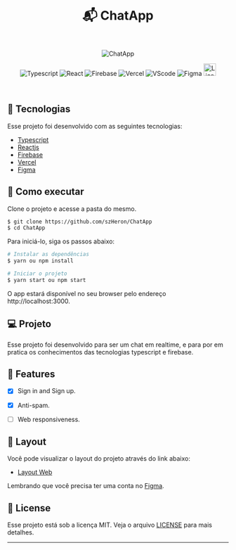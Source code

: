<div align="center">
  <h1> 📬 ChatApp </h1>
</div>
<br/>
<p align="center">
 <img src="https://i.ibb.co/Y3tbtmb/ea.png" alt="ChatApp" border="0"/>
</p>


<p align="center">
  <img src="https://img.shields.io/badge/typescript-%23323330.svg?style=for-the-badge&logo=typescript&logoColor=blue" alt="Typescript"/>

  <img src="https://img.shields.io/badge/react-%23323330.svg?style=for-the-badge&logo=react&logoColor=%2361DAFB" alt="React"/>

  <img src="https://img.shields.io/badge/firebase-%23323330.svg?style=for-the-badge&logo=firebase" alt="Firebase"/>

  <img src="https://img.shields.io/badge/vercel-%23323330.svg?style=for-the-badge&logo=vercel&logoColor=white" alt="Vercel"/>

  <img src="https://img.shields.io/badge/Visual%20Studio%20Code-%23323330.svg?style=for-the-badge&logo=visual-studio-code&logoColor=blue" alt="VScode"/>

   <img src="https://img.shields.io/badge/figma-%23323330.svg?style=for-the-badge&logo=figma&logoColor=orange" alt="Figma"/>

  <img height=28 src="https://img.shields.io/badge/license-MIT-blue" alt="License">  

</p>

<br>

## 🧪 Tecnologias

Esse projeto foi desenvolvido com as seguintes tecnologias:
- [Typescript](https://www.typescriptlang.org/)
- [Reactjs](https://pt-br.reactjs.org/)
- [Firebase](https://firebase.google.com/)
- [Vercel](https://vercel.com/)
- [Figma](https://figma.com/)

## 🚀 Como executar

Clone o projeto e acesse a pasta do mesmo.

```bash
$ git clone https://github.com/szHeron/ChatApp
$ cd ChatApp
```

Para iniciá-lo, siga os passos abaixo:
```bash
# Instalar as dependências
$ yarn ou npm install

# Iniciar o projeto
$ yarn start ou npm start
```
O app estará disponível no seu browser pelo endereço http://localhost:3000.

## 💻 Projeto

Esse projeto foi desenvolvido para ser um chat em realtime, e para por em pratica os conhecimentos das tecnologias typescript e firebase.

## 🌟 Features

- [x] Sign in and Sign up.

- [x] Anti-spam.

- [ ] Web responsiveness.

## 🔖 Layout

Você pode visualizar o layout do projeto através do link abaixo:

- [Layout Web](https://www.figma.com/file/qz7KYHmmxuBYCioLRiZnSc/Chat?node-id=0%3A1) 

Lembrando que você precisa ter uma conta no [Figma](http://figma.com/).


## 📝 License

Esse projeto está sob a licença MIT. Veja o arquivo [LICENSE](LICENSE.md) para mais detalhes.

---
